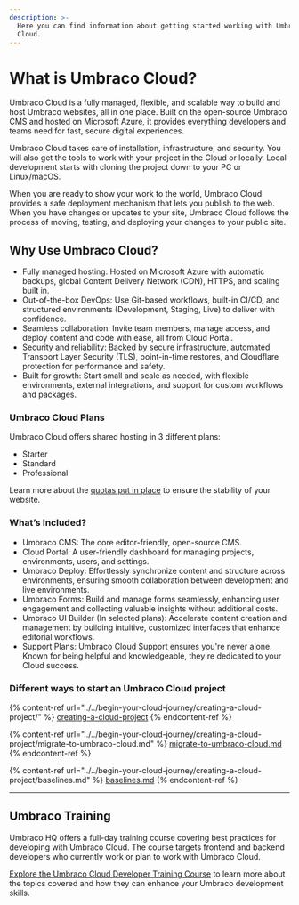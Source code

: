 ```yaml
---
description: >-
  Here you can find information about getting started working with Umbraco
  Cloud.
---
```


# What is Umbraco Cloud?

Umbraco Cloud is a fully managed, flexible, and scalable way to build and host Umbraco websites, all in one place. Built on the open-source Umbraco CMS and hosted on Microsoft Azure, it provides everything developers and teams need for fast, secure digital experiences.

Umbraco Cloud takes care of installation, infrastructure, and security. You will also get the tools to work with your project in the Cloud or locally. Local development starts with cloning the project down to your PC or Linux/macOS.

When you are ready to show your work to the world, Umbraco Cloud provides a safe deployment mechanism that lets you publish to the web. When you have changes or updates to your site, Umbraco Cloud follows the process of moving, testing, and deploying your changes to your public site.

## Why Use Umbraco Cloud?

* Fully managed hosting: Hosted on Microsoft Azure with automatic backups, global Content Delivery Network (CDN), HTTPS, and scaling built in.
* Out-of-the-box DevOps: Use Git-based workflows, built-in CI/CD, and structured environments (Development, Staging, Live) to deliver with confidence.
* Seamless collaboration: Invite team members, manage access, and deploy content and code with ease, all from Cloud Portal.
* Security and reliability: Backed by secure infrastructure, automated Transport Layer Security (TLS), point-in-time restores, and Cloudflare protection for performance and safety.
* Built for growth: Start small and scale as needed, with flexible environments, external integrations, and support for custom workflows and packages.

### Umbraco Cloud Plans

Umbraco Cloud offers shared hosting in 3 different plans:

* Starter
* Standard
* Professional

Learn more about the [quotas put in place](umbraco-cloud-plans.md) to ensure the stability of your website.

### What’s Included?

*
  Umbraco CMS: The core editor-friendly, open-source CMS.
*
  Cloud Portal: A user-friendly dashboard for managing projects, environments, users, and settings.
* Umbraco Deploy: Effortlessly synchronize content and structure across environments, ensuring smooth collaboration between development and live environments.
* Umbraco Forms: Build and manage forms seamlessly, enhancing user engagement and collecting valuable insights without additional costs.
* Umbraco UI Builder (In selected plans): Accelerate content creation and management by building intuitive, customized interfaces that enhance editorial workflows.
* Support Plans: Umbraco Cloud Support ensures you're never alone. Known for being helpful and knowledgeable, they're dedicated to your Cloud success.&#x20;

### Different ways to start an Umbraco Cloud project

{% content-ref url="../../begin-your-cloud-journey/creating-a-cloud-project/" %}
[creating-a-cloud-project](../../begin-your-cloud-journey/creating-a-cloud-project/)
{% endcontent-ref %}

{% content-ref url="../../begin-your-cloud-journey/creating-a-cloud-project/migrate-to-umbraco-cloud.md" %}
[migrate-to-umbraco-cloud.md](../../begin-your-cloud-journey/creating-a-cloud-project/migrate-to-umbraco-cloud.md)
{% endcontent-ref %}

{% content-ref url="../../begin-your-cloud-journey/creating-a-cloud-project/baselines.md" %}
[baselines.md](../../begin-your-cloud-journey/creating-a-cloud-project/baselines.md)
{% endcontent-ref %}

***

## Umbraco Training

Umbraco HQ offers a full-day training course covering best practices for developing with Umbraco Cloud. The course targets frontend and backend developers who currently work or plan to work with Umbraco Cloud.

[Explore the Umbraco Cloud Developer Training Course](https://umbraco.com/training/course-details/cloud-developer/) to learn more about the topics covered and how they can enhance your Umbraco development skills.
